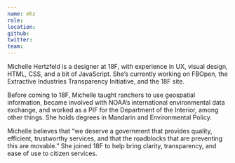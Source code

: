 ```yaml
---
name: mhz
role: 
location: 
github:
twitter:
team:
---
```

Michelle Hertzfeld is a designer at 18F, with experience in UX, visual design, HTML, CSS, and a bit of JavaScript. She’s currently working on FBOpen, the Extractive Industries Transparency Initiative, and the 18F site.

Before coming to 18F, Michelle taught ranchers to use geospatial information, became involved with NOAA’s international environmental data exchange, and worked as a PIF for the Department of the Interior, among other things. She holds degrees in Mandarin and Environmental Policy.

Michelle believes that “we deserve a government that provides quality, efficient, trustworthy services, and that the roadblocks that are preventing this are movable.” She joined 18F to help bring clarity, transparency, and ease of use to citizen services.

 
